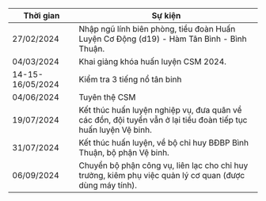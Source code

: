 | Thời gian  | Sự kiện |
| ------------- | ------------- |
| 27/02/2024  | Nhập ngũ lính biên phòng, tiều đoàn Huấn Luyện Cơ Động (d19) - Hàm Tân Bình - Bình Thuận.  |
| 04/03/2024  | Khai giảng khóa huấn luyện CSM 2024.  |
| 14-15-16/05/2024  | Kiểm tra 3 tiếng nổ tân binh  |
| 04/06/2024  | Tuyên thệ CSM  |
| 19/07/2024  | Kết thúc huấn luyện nghiệp vụ, đưa quân về các đồn, đội tuyển vẫn ở lại tiều đoàn tiếp tục huấn luyện Vệ binh.  |
| 31/07/2024  | Kết thúc huấn luyện, về bộ chỉ huy BĐBP Bình Thuận, bộ phận Vệ binh.  |
| 06/09/2024  | Chuyển bộ phận công vụ, liên lạc cho chỉ huy trưởng, kiêm phụ việc quản lý cơ quan (được dùng máy tính).  |